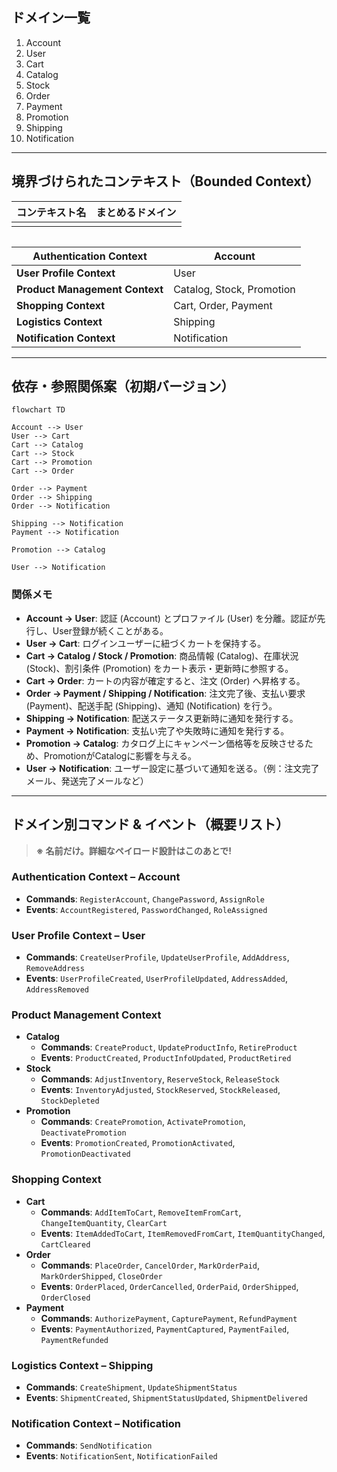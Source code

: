 ## ドメイン一覧

1. Account
2. User
3. Cart
4. Catalog
5. Stock
6. Order
7. Payment
8. Promotion
9. Shipping
10. Notification

---

## 境界づけられたコンテキスト（Bounded Context）

| コンテキスト名 | まとめるドメイン |
| ------- | -------- |
|         |          |

|   |
| - |

| **Authentication Context**     | Account                   |
| ------------------------------ | ------------------------- |
| **User Profile Context**       | User                      |
| **Product Management Context** | Catalog, Stock, Promotion |
| **Shopping Context**           | Cart, Order, Payment      |
| **Logistics Context**          | Shipping                  |
| **Notification Context**       | Notification              |

---

## 依存・参照関係案（初期バージョン）

```mermaid
flowchart TD

Account --> User
User --> Cart
Cart --> Catalog
Cart --> Stock
Cart --> Promotion
Cart --> Order

Order --> Payment
Order --> Shipping
Order --> Notification

Shipping --> Notification
Payment --> Notification

Promotion --> Catalog

User --> Notification
```

### 関係メモ

- **Account → User**: 認証 (Account) とプロファイル (User) を分離。認証が先行し、User登録が続くことがある。
- **User → Cart**: ログインユーザーに紐づくカートを保持する。
- **Cart → Catalog / Stock / Promotion**: 商品情報 (Catalog)、在庫状況 (Stock)、割引条件 (Promotion) をカート表示・更新時に参照する。
- **Cart → Order**: カートの内容が確定すると、注文 (Order) へ昇格する。
- **Order → Payment / Shipping / Notification**: 注文完了後、支払い要求 (Payment)、配送手配 (Shipping)、通知 (Notification) を行う。
- **Shipping → Notification**: 配送ステータス更新時に通知を発行する。
- **Payment → Notification**: 支払い完了や失敗時に通知を発行する。
- **Promotion → Catalog**: カタログ上にキャンペーン価格等を反映させるため、PromotionがCatalogに影響を与える。
- **User → Notification**: ユーザー設定に基づいて通知を送る。（例：注文完了メール、発送完了メールなど）

---

## ドメイン別コマンド & イベント（概要リスト）

> **※ 名前だけ。詳細なペイロード設計はこのあとで!**

### Authentication Context – Account

- **Commands**: `RegisterAccount`, `ChangePassword`, `AssignRole`
- **Events**: `AccountRegistered`, `PasswordChanged`, `RoleAssigned`

### User Profile Context – User

- **Commands**: `CreateUserProfile`, `UpdateUserProfile`, `AddAddress`, `RemoveAddress`
- **Events**: `UserProfileCreated`, `UserProfileUpdated`, `AddressAdded`, `AddressRemoved`

### Product Management Context

- **Catalog**
  - **Commands**: `CreateProduct`, `UpdateProductInfo`, `RetireProduct`
  - **Events**: `ProductCreated`, `ProductInfoUpdated`, `ProductRetired`
- **Stock**
  - **Commands**: `AdjustInventory`, `ReserveStock`, `ReleaseStock`
  - **Events**: `InventoryAdjusted`, `StockReserved`, `StockReleased`, `StockDepleted`
- **Promotion**
  - **Commands**: `CreatePromotion`, `ActivatePromotion`, `DeactivatePromotion`
  - **Events**: `PromotionCreated`, `PromotionActivated`, `PromotionDeactivated`

### Shopping Context

- **Cart**
  - **Commands**: `AddItemToCart`, `RemoveItemFromCart`, `ChangeItemQuantity`, `ClearCart`
  - **Events**: `ItemAddedToCart`, `ItemRemovedFromCart`, `ItemQuantityChanged`, `CartCleared`
- **Order**
  - **Commands**: `PlaceOrder`, `CancelOrder`, `MarkOrderPaid`, `MarkOrderShipped`, `CloseOrder`
  - **Events**: `OrderPlaced`, `OrderCancelled`, `OrderPaid`, `OrderShipped`, `OrderClosed`
- **Payment**
  - **Commands**: `AuthorizePayment`, `CapturePayment`, `RefundPayment`
  - **Events**: `PaymentAuthorized`, `PaymentCaptured`, `PaymentFailed`, `PaymentRefunded`

### Logistics Context – Shipping

- **Commands**: `CreateShipment`, `UpdateShipmentStatus`
- **Events**: `ShipmentCreated`, `ShipmentStatusUpdated`, `ShipmentDelivered`

### Notification Context – Notification

- **Commands**: `SendNotification`
- **Events**: `NotificationSent`, `NotificationFailed`
